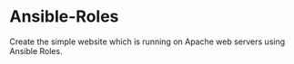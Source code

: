 # Ansible-Roles
Create the simple website which is running on Apache web servers using Ansible Roles. 
